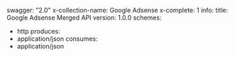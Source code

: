 swagger: "2.0"
x-collection-name: Google Adsense
x-complete: 1
info:
  title: Google Adsense Merged API
  version: 1.0.0
schemes:
- http
produces:
- application/json
consumes:
- application/json